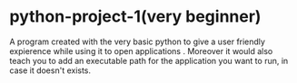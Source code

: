 # python-project-1(very beginner)
A program created with the very basic python to  give a user friendly expierence while using it to open applications  . Moreover it would also teach you to add an executable path for the application you want to run, in case it doesn't exists.
